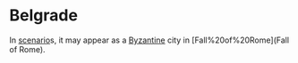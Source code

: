# Belgrade

In [scenario](scenario)s, it may appear as a [Byzantine](Byzantine) city in [Fall%20of%20Rome](Fall of Rome).